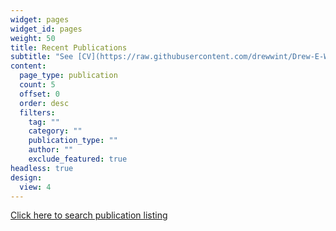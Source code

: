 ```yaml
---
widget: pages
widget_id: pages
weight: 50
title: Recent Publications
subtitle: "See [CV](https://raw.githubusercontent.com/drewwint/Drew-E-Winters.site/master/static/uploads/DWinters_CV_11-21.pdf) for all publications"
content:
  page_type: publication
  count: 5	
  offset: 0
  order: desc
  filters:
    tag: ""
    category: ""
    publication_type: ""
    author: ""
    exclude_featured: true
headless: true
design:
  view: 4
---
```



[Click here to search publication listing](./publication/)

